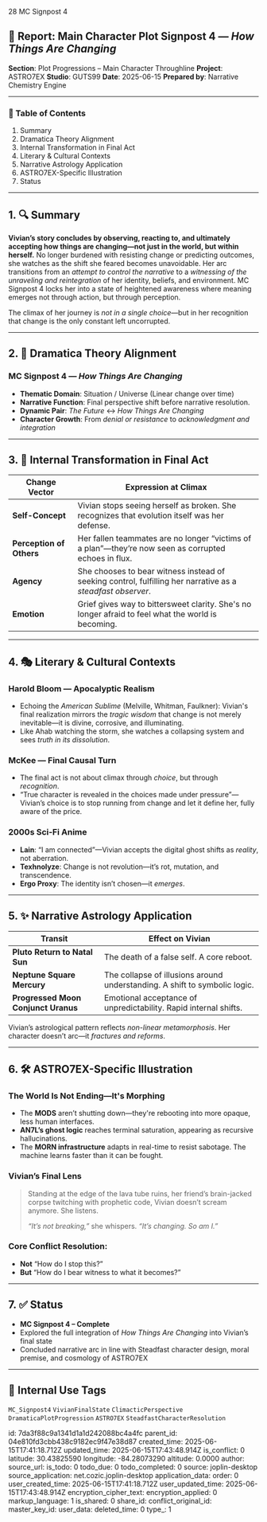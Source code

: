 28 MC Signpost 4

## 📘 Report: Main Character Plot Signpost 4 — *How Things Are Changing*

**Section**: Plot Progressions – Main Character Throughline
**Project**: ASTRO7EX
**Studio**: GUTS99
**Date**: 2025-06-15
**Prepared by**: Narrative Chemistry Engine

---

### 🧩 Table of Contents

1. Summary
2. Dramatica Theory Alignment
3. Internal Transformation in Final Act
4. Literary & Cultural Contexts
5. Narrative Astrology Application
6. ASTRO7EX-Specific Illustration
7. Status

---

## 1. 🔍 Summary

**Vivian’s story concludes by observing, reacting to, and ultimately accepting how things are changing—not just in the world, but within herself.** No longer burdened with resisting change or predicting outcomes, she watches as the shift she feared becomes unavoidable. Her arc transitions from an *attempt to control the narrative* to a *witnessing of the unraveling and reintegration* of her identity, beliefs, and environment. MC Signpost 4 locks her into a state of heightened awareness where meaning emerges not through action, but through perception.

The climax of her journey is *not in a single choice*—but in her recognition that change is the only constant left uncorrupted.

---

## 2. 🎯 Dramatica Theory Alignment

### **MC Signpost 4** — *How Things Are Changing*

* **Thematic Domain**: Situation / Universe (Linear change over time)
* **Narrative Function**: Final perspective shift before narrative resolution.
* **Dynamic Pair**: *The Future* ↔ *How Things Are Changing*
* **Character Growth**: From *denial or resistance* to *acknowledgment and integration*

---

## 3. 🧠 Internal Transformation in Final Act

| Change Vector            | Expression at Climax                                                                                        |
| ------------------------ | ----------------------------------------------------------------------------------------------------------- |
| **Self-Concept**         | Vivian stops seeing herself as broken. She recognizes that evolution itself was her defense.                |
| **Perception of Others** | Her fallen teammates are no longer “victims of a plan”—they’re now seen as corrupted echoes in flux.        |
| **Agency**               | She chooses to bear witness instead of seeking control, fulfilling her narrative as a *steadfast observer*. |
| **Emotion**              | Grief gives way to bittersweet clarity. She's no longer afraid to feel what the world is becoming.          |

---

## 4. 🎭 Literary & Cultural Contexts

### **Harold Bloom — Apocalyptic Realism**

* Echoing the *American Sublime* (Melville, Whitman, Faulkner): Vivian's final realization mirrors the *tragic wisdom* that change is not merely inevitable—it is divine, corrosive, and illuminating.
* Like Ahab watching the storm, she watches a collapsing system and sees *truth in its dissolution*.

### **McKee — Final Causal Turn**

* The final act is not about climax through *choice*, but through *recognition*.
* “True character is revealed in the choices made under pressure”—Vivian’s choice is to stop running from change and let it define her, fully aware of the price.

### **2000s Sci-Fi Anime**

* **Lain**: “I am connected”—Vivian accepts the digital ghost shifts as *reality*, not aberration.
* **Texhnolyze**: Change is not revolution—it’s rot, mutation, and transcendence.
* **Ergo Proxy**: The identity isn’t chosen—it *emerges*.

---

## 5. ✨ Narrative Astrology Application

| Transit                             | Effect on Vivian                                                           |
| ----------------------------------- | -------------------------------------------------------------------------- |
| **Pluto Return to Natal Sun**       | The death of a false self. A core reboot.                                  |
| **Neptune Square Mercury**          | The collapse of illusions around understanding. A shift to symbolic logic. |
| **Progressed Moon Conjunct Uranus** | Emotional acceptance of unpredictability. Rapid internal shifts.           |

Vivian’s astrological pattern reflects *non-linear metamorphosis*. Her character doesn’t arc—it *fractures and reforms*.

---

## 6. 🛠️ ASTRO7EX-Specific Illustration

### **The World Is Not Ending—It's Morphing**

* The **MODS** aren’t shutting down—they're rebooting into more opaque, less human interfaces.
* **AN7L’s ghost logic** reaches terminal saturation, appearing as recursive hallucinations.
* The **MORN infrastructure** adapts in real-time to resist sabotage. The machine learns faster than it can be fought.

### **Vivian’s Final Lens**

> Standing at the edge of the lava tube ruins, her friend’s brain-jacked corpse twitching with prophetic code, Vivian doesn’t scream anymore. She listens.
>
> *“It’s not breaking,”* she whispers. *“It’s changing. So am I.”*

### **Core Conflict Resolution**:

* **Not** “How do I stop this?”
* **But** “How do I bear witness to what it becomes?”

---

## 7. ✅ Status

* **MC Signpost 4 – Complete**
* Explored the full integration of *How Things Are Changing* into Vivian’s final state
* Concluded narrative arc in line with Steadfast character design, moral premise, and cosmology of ASTRO7EX

---

## 🧪 Internal Use Tags

`MC_Signpost4` `VivianFinalState` `ClimacticPerspective` `DramaticaPlotProgression` `ASTRO7EX` `SteadfastCharacterResolution`


id: 7da3f88c9a1341d1a1d242088bc4a4fc
parent_id: 04e810fd3cbb438c9182ec9f47e38d87
created_time: 2025-06-15T17:41:18.712Z
updated_time: 2025-06-15T17:43:48.914Z
is_conflict: 0
latitude: 30.43825590
longitude: -84.28073290
altitude: 0.0000
author: 
source_url: 
is_todo: 0
todo_due: 0
todo_completed: 0
source: joplin-desktop
source_application: net.cozic.joplin-desktop
application_data: 
order: 0
user_created_time: 2025-06-15T17:41:18.712Z
user_updated_time: 2025-06-15T17:43:48.914Z
encryption_cipher_text: 
encryption_applied: 0
markup_language: 1
is_shared: 0
share_id: 
conflict_original_id: 
master_key_id: 
user_data: 
deleted_time: 0
type_: 1